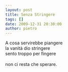 ```yaml
---
layout: post
title: Senza Stringere
tags: []
date: 2009-12-31 20:30:00
author: pietro
---
```

A cosa servirebbe piangere<br/>la vanità dio stringere<br/>sento troppo per fingere<br/><br/>non ci resta che sperare.
